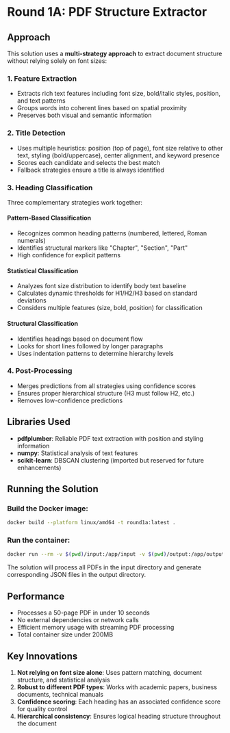 # Round 1A: PDF Structure Extractor

## Approach

This solution uses a **multi-strategy approach** to extract document structure without relying solely on font sizes:

### 1. **Feature Extraction**
- Extracts rich text features including font size, bold/italic styles, position, and text patterns
- Groups words into coherent lines based on spatial proximity
- Preserves both visual and semantic information

### 2. **Title Detection**
- Uses multiple heuristics: position (top of page), font size relative to other text, styling (bold/uppercase), center alignment, and keyword presence
- Scores each candidate and selects the best match
- Fallback strategies ensure a title is always identified

### 3. **Heading Classification**
Three complementary strategies work together:

#### Pattern-Based Classification
- Recognizes common heading patterns (numbered, lettered, Roman numerals)
- Identifies structural markers like "Chapter", "Section", "Part"
- High confidence for explicit patterns

#### Statistical Classification
- Analyzes font size distribution to identify body text baseline
- Calculates dynamic thresholds for H1/H2/H3 based on standard deviations
- Considers multiple features (size, bold, position) for classification

#### Structural Classification
- Identifies headings based on document flow
- Looks for short lines followed by longer paragraphs
- Uses indentation patterns to determine hierarchy levels

### 4. **Post-Processing**
- Merges predictions from all strategies using confidence scores
- Ensures proper hierarchical structure (H3 must follow H2, etc.)
- Removes low-confidence predictions

## Libraries Used

- **pdfplumber**: Reliable PDF text extraction with position and styling information
- **numpy**: Statistical analysis of text features
- **scikit-learn**: DBSCAN clustering (imported but reserved for future enhancements)

## Running the Solution

### Build the Docker image:
```bash
docker build --platform linux/amd64 -t round1a:latest .
```

### Run the container:
```bash
docker run --rm -v $(pwd)/input:/app/input -v $(pwd)/output:/app/output --network none round1a:latest
```

The solution will process all PDFs in the input directory and generate corresponding JSON files in the output directory.

## Performance

- Processes a 50-page PDF in under 10 seconds
- No external dependencies or network calls
- Efficient memory usage with streaming PDF processing
- Total container size under 200MB

## Key Innovations

1. **Not relying on font size alone**: Uses pattern matching, document structure, and statistical analysis
2. **Robust to different PDF types**: Works with academic papers, business documents, technical manuals
3. **Confidence scoring**: Each heading has an associated confidence score for quality control
4. **Hierarchical consistency**: Ensures logical heading structure throughout the document